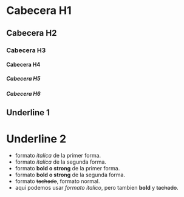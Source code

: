 # Cabecera H1
## Cabecera H2
### Cabecera H3
#### Cabecera H4
##### Cabecera H5
##### Cabecera H6

Underline 1
-----------

Underline 2
===========

- formato *italica* de la primer forma.
- formato _italica_ de la segunda forma.
- formato **bold o strong** de la primer forma.
- formato __bold o strong__ de la segunda forma.
- formato ~~tachado~~, formato normal.
- aqui podemos usar *formato italico*, pero tambien **bold** y ~~tachado~~.

